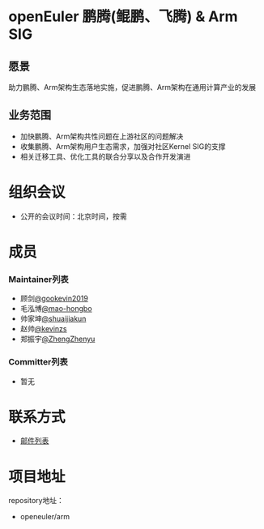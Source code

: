 # openEuler 鹏腾(鲲鹏、飞腾) & Arm SIG

## 愿景
助力鹏腾、Arm架构生态落地实施，促进鹏腾、Arm架构在通用计算产业的发展

## 业务范围
   - 加快鹏腾、Arm架构共性问题在上游社区的问题解决
   - 收集鹏腾、Arm架构用户生态需求，加强对社区Kernel SIG的支撑
   - 相关迁移工具、优化工具的联合分享以及合作开发演进

# 组织会议
- 公开的会议时间：北京时间，按需

# 成员
### Maintainer列表
- 顾剑[@gookevin2019](https://gitee.com/gookevin2019)
- 毛泓博[@mao-hongbo](https://gitee.com/mao-hongbo)
- 帅家坤[@shuaijiakun](https://gitee.com/shuaijiakun)
- 赵帅[@kevinzs](https://gitee.com/kevinzs)
- 郑振宇[@ZhengZhenyu](https://gitee.com/ZhengZhenyu)

### Committer列表
- 暂无

# 联系方式
- [邮件列表](dev@openeuler.org)

# 项目地址
repository地址：
- openeuler/arm